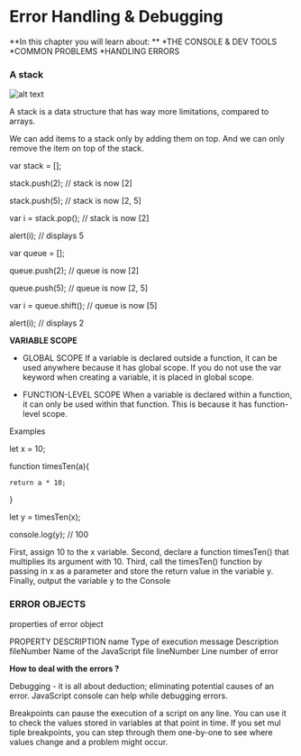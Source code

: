 # Error Handling & Debugging

**In this chapter you will learn about: **
*THE CONSOLE & 
DEV TOOLS 
*COMMON 
PROBLEMS
*HANDLING 
ERRORS

### A stack 

![alt text](https://www.javascripttutorial.net/wp-content/uploads/2016/08/JavaScript-Stack-Push-Operations.png "title")


A stack is a data structure that has way more limitations, compared to arrays.

We can add items to a stack only by adding them on top. And we can only remove the item on top of the stack.

var stack = [];

stack.push(2);       // stack is now [2]

stack.push(5);       // stack is now [2, 5]

var i = stack.pop(); // stack is now [2]

alert(i);            // displays 5


var queue = [];

queue.push(2);         // queue is now [2]

queue.push(5);         // queue is now [2, 5]

var i = queue.shift(); // queue is now [5]

alert(i);              // displays 2


**VARIABLE SCOPE**

* GLOBAL SCOPE
If a variable is declared outside a function, it can be used anywhere because it has global scope. If you do not use the var keyword when creating a variable, it is placed in global scope.

- FUNCTION-LEVEL SCOPE
When a variable is declared within a function, it can only be used within that function. This is because it has function-level scope.

Examples

let x = 10; 

function timesTen(a){ 

    return a * 10;
}

let y = timesTen(x);

console.log(y); // 100

First, assign 10 to the x variable.
Second, declare a function timesTen() that multiplies its argument with 10.
Third, call the timesTen() function by passing in x as a parameter and store the return value in the variable y. Finally, output the variable y to the Console

### ERROR OBJECTS

properties of error object

PROPERTY	DESCRIPTION
name	Type of execution
message	Description
fileNumber	Name of the JavaScript file
lineNumber	Line number of error

**How to deal with the errors ?**

Debugging - it is all about deduction; eliminating potential causes of an error.
JavaScript console can help while debugging errors.

Breakpoints can pause the execution of a script on any line. You can use it to check the values stored in variables at that point in time. If you set mul
tiple breakpoints, you can step through them one-by-one to see where values change and a problem might occur.


